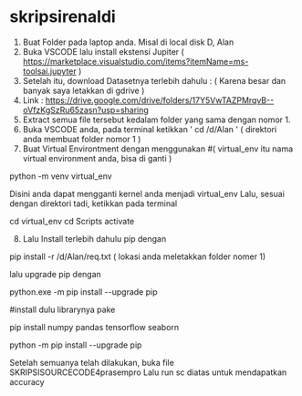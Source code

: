 # skripsirenaldi

1. Buat Folder pada laptop anda.  Misal di local disk D, Alan
2. Buka VSCODE lalu install ekstensi Jupiter ( https://marketplace.visualstudio.com/items?itemName=ms-toolsai.jupyter )
3. Setelah itu, download Datasetnya terlebih dahulu : ( Karena besar dan banyak saya letakkan di gdrive )
4. Link : https://drive.google.com/drive/folders/17Y5VwTAZPMrqvB--oVfzKgSzRu65zasn?usp=sharing
5. Extract semua file tersebut kedalam folder yang sama dengan nomor 1.
6. Buka VSCODE anda, pada terminal ketikkan  ' cd /d/Alan ' ( direktori anda membuat folder nomor 1 )
7. Buat Virtual Environtment dengan menggunakan 
#( virtual_env itu nama virtual environment anda, bisa di ganti )

python -m venv virtual_env

Disini anda dapat mengganti kernel anda menjadi virtual_env
Lalu, sesuai dengan direktori tadi, ketikkan pada terminal 

cd virtual_env
cd Scripts
activate


8. Lalu Install terlebih dahulu pip dengan

pip install -r /d/Alan/req.txt  ( lokasi anda meletakkan folder nomer 1)

lalu upgrade pip dengan

python.exe -m pip install --upgrade pip


#install dulu librarynya pake

pip install numpy pandas tensorflow seaborn

python -m pip install --upgrade pip

Setelah semuanya telah dilakukan, buka file SKRIPSISOURCECODE4prasempro
Lalu run sc diatas untuk mendapatkan accuracy
